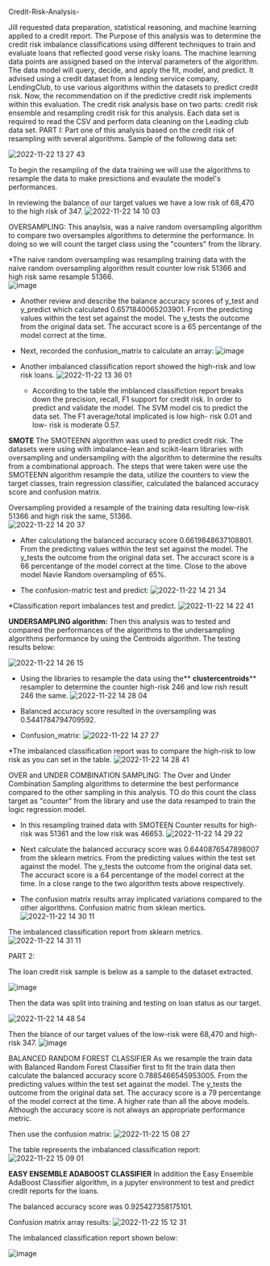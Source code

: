  Credit-Risk-Analysis-
 
  Jill requested data preparation, statistical reasoning, and machine learning applied to a credit report. The Purpose of this analysis was to determine the credit risk imbalance classifications using different techniques to train and evaluate loans that reflected good verse risky loans. The machine learning data points are assigned based on the interval parameters of the algorithm. The data model will query, decide, and apply the fit, model, and predict. It advised using a credit dataset from a lending service company, LendingClub, to use various algorithms within the datasets to predict credit risk. Now, the recommendation on if the predictive credit risk implements within this evaluation.
The credit risk analysis base on two parts: credit risk ensemble and resampling credit risk for this analysis. Each data set is required to read the CSV and perform data cleaning on the Leading club data set.
PART I:
Part one of this analysis based on the credit risk of resampling with several algorithms. Sample of the following data set:
 
![2022-11-22 13 27 43](https://user-images.githubusercontent.com/107796290/203392959-c16b1837-5ca0-4cf8-b90f-f66f7eaf256b.png)
   
To begin the resampling of the data training we will use the algorithms to resample the data to make presictions and evaulate the model's performances.
   
In reviewing the balance of our target values we have a low risk of 68,470 to the high risk of 347. 
![2022-11-22 14 10 03](https://user-images.githubusercontent.com/107796290/203401123-cf8ccf5f-b896-4d00-9b00-3ae16873b5b0.png)
   
 OVERSAMPLING:
This anaylsis, was a naive random oversampling algorithm to compare two oversamples algorithms to determine the performance. In doing so we will count the target class using the "counters" from the library. 
  
 *The naive random oversampling was resampling training data with the naive random oversampling algorithm result counter low risk 51366 and high risk same resample 51366.   
![image](https://user-images.githubusercontent.com/107796290/203409713-2aac84e9-4da6-4352-a066-2c4220489f18.png)

* Another review and describe the balance accuracy scores of y_test and y_predict which calculated 0.6571840065203901. From the predicting values within the test set against the model. The y_tests the outcome from the original data set. The accuract score is a 65 percentange of the model correct at the time.
 
* Next, recorded the confusion_matrix to calculate an array:
![image](https://user-images.githubusercontent.com/107796290/203402614-6845fd59-c6e0-494e-850a-8571838e197e.png)

* Another imbalanced classification report showed the high-risk and low risk loans. 
![2022-11-22 13 36 01](https://user-images.githubusercontent.com/107796290/203394571-34cbe97b-3761-4931-bd8b-8ee067b72933.png)

  - According to the table the imblanced classifiction report breaks down the precision, recall, F1 support for credit risk. In order to predict and validate the model. The SVM model cis to predict the data set. The F1 average/total implicated is low high- risk 0.01 and low- risk is moderate 0.57. 


**SMOTE** 
The SMOTEENN algorithm was used to predict credit risk. The datasets were using with imbalance-lean and scikit-learn libraries with oversampling and undersampling with the algorithm to determine the results from a combinational approach. The steps that were taken were use the SMOTEENN algorithm resample the data, utilize the counters to view the target classes, train regression classifier, calculated the balanced accuracy score and confusion matrix. 


Oversampling provided a resample of the training data resulting low-risk 51366 and high risk the same, 51366.  
![2022-11-22 14 20 37](https://user-images.githubusercontent.com/107796290/203402948-a8f380b7-1879-4b70-a695-a8649f0cb7b9.png)

* After calculationg the balanced accuracy score 0.6619848637108801. From the predicting values within the test set against the model. The y_tests the outcome from the original data set. The accuract score is a 66 percentange of the model correct at the time. Close to the above model Navie Random oversampling of 65%.

* The confusion-matric test and predict: 
 ![2022-11-22 14 21 34](https://user-images.githubusercontent.com/107796290/203403054-9eef61ea-df79-403f-9b89-a73e014ffc9f.png)

*Classification report imbalances test and predict.
![2022-11-22 14 22 41](https://user-images.githubusercontent.com/107796290/203403246-e61b4923-6d50-48fd-a3dd-a455820f216c.png)

**UNDERSAMPLING algorithm:**
Then this analysis was to tested and compared the performances of the algorithms to the undersampling algorithms performance by using the Centroids algorithm. The testing results below:

![2022-11-22 14 26 15](https://user-images.githubusercontent.com/107796290/203403929-b7548719-8cad-4529-b526-c3b74c9a0fc9.png)

* Using the libraries to resample the data using the** **clustercentroids**** resampler to determine the counter high-risk 246 and low rish result 246 the same. 
![2022-11-22 14 28 04](https://user-images.githubusercontent.com/107796290/203404163-6d6b5ac7-f9fd-4fc9-beb8-ec72daee2c11.png)

* Balanced accuracy score resulted in the oversampling was 0.5441784794709592.

* Confusion_matrix:
![2022-11-22 14 27 27](https://user-images.githubusercontent.com/107796290/203404089-15ae40ec-f656-4750-8019-c3ad09f1b58e.png)
 
*The imbalanced classification report was to compare the high-risk to low risk as you can set in the table.
![2022-11-22 14 28 41](https://user-images.githubusercontent.com/107796290/203404251-c53f0e43-5f14-41b4-8f14-457706ebc83a.png)

OVER and UNDER COMBINATION SAMPLING:
The Over and Under Combination Sampling algorithms to determine the best performance compared to the other sampling in this analysis. TO do this count the class target as "counter" from the library and use the data resamped to train the logic regression model.

* In this resampling trained data with SMOTEEN Counter results for high-risk was 51361 and the low risk was 46653. 
![2022-11-22 14 29 22](https://user-images.githubusercontent.com/107796290/203404371-460a7c94-489e-447d-bf85-cabdef649b0d.png)

* Next calculate the balanced accuracy score was 0.6440876547898007 from the sklearn metrics. From the predicting values within the test set against the model. The y_tests the outcome from the original data set. The accuract score is a 64 percentange of the model correct at the time. In a close range to the two algorithm tests above respectively. 
 
* The confusion matrix results array implicated variations compared to the other algorithms. Confusion matric from sklean mertics. 
![2022-11-22 14 30 11](https://user-images.githubusercontent.com/107796290/203404484-4a995b65-e33f-4f63-a9f8-aabbe83ca8b3.png)

The imbalanced classification report from sklearn metrics. 
![2022-11-22 14 31 11](https://user-images.githubusercontent.com/107796290/203404661-42e76f21-20dc-4b24-a12c-b6b5bc9ed02a.png)


PART 2:

The loan credit risk sample is below as a sample to the dataset extracted. 

![image](https://user-images.githubusercontent.com/107796290/203407370-e9997744-633e-4dfe-b3cc-dbb92113c7a5.png)

Then the data was split into training and testing on loan status as our target.  


![2022-11-22 14 48 54](https://user-images.githubusercontent.com/107796290/203407771-9512ad0b-aa6b-45a9-82b7-7b0fe443394b.png)

Then the blance of our target values of the low-risk were 68,470 and high-risk 347. 
![image](https://user-images.githubusercontent.com/107796290/203408054-83c4ecb5-1a4e-4965-89b1-c7f0dd02bab2.png)


BALANCED RANDOM FOREST CLASSIFIER 
As we resample the train data with Balanced Random Forest Classifier first to fit the train data then calculate the balanced accuracy score 0.7885466545953005. From the predicting values within the test set against the model. The y_tests the outcome from the original data set. The accuracy score is a 79 percentange of the model correct at the time. A higher rate than all the above models. Although the accuracy score is not always an appropriate performance metric. 

Then use the confusion matrix: 
![2022-11-22 15 08 27](https://user-images.githubusercontent.com/107796290/203411279-9ad1b213-2cbf-4411-a17d-844250a4031e.png)

The table represents the imbalanced classification report:
![2022-11-22 15 09 01](https://user-images.githubusercontent.com/107796290/203411375-0f983ad3-dd0c-4c71-b07b-0933bb2f806d.png)


**EASY ENSEMBLE ADABOOST CLASSIFIER**
In addition the Easy Ensemble AdaBoost Classifier algorithm, in a jupyter environment to test and predict credit reports for the loans. 

The balanced accuracy score was 0.925427358175101.

Confusion matrix array results:
![2022-11-22 15 12 31](https://user-images.githubusercontent.com/107796290/203411973-f08a1d70-f902-4e80-a082-efa94053f88b.png)

The imbalanced classification report shown below:

![image](https://user-images.githubusercontent.com/107796290/203412227-d74d3dfa-3b58-4db6-b13f-da0913bda518.png)
